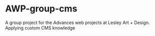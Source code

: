 # AWP-group-cms
A group project for the Advances web projects at Lesley Art + Design. Applying custom CMS knowledge

